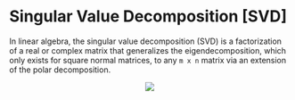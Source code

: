 # Singular Value Decomposition [SVD]

In linear algebra, the singular value decomposition (SVD) is a factorization of a real or complex matrix that generalizes the eigendecomposition, 
which only exists for square normal matrices, to any `m x n` matrix via an extension of the polar decomposition.

<div  align="center">
<img src="https://user-images.githubusercontent.com/12089275/120940874-be90b400-c71f-11eb-94f2-f480aab7f4db.png"/>
  </div>
